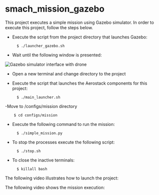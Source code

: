 # smach_mission_gazebo

This project executes a simple mission using Gazebo simulator. 
In order to execute this project, follow the steps below.


- Execute the script from the project directory that launches Gazebo:

        $ ./launcher_gazebo.sh

- Wait until the following window is presented:

![Gazebo simulator interface with drone ](https://i.ibb.co/XV1hYDy/Captura-de-pantalla-de-2021-06-07-11-16-42.png)

- Open a new terminal and change directory to the project

- Execute the script that launches the Aerostack components for this project:
 
        $ ./main_launcher.sh

-Move to /configs/mission directory

        $ cd configs/mission
        
- Execute the following command to run the mission:

        $ ./simple_mission.py

- To stop the processes execute the following script:

        $ ./stop.sh

- To close the inactive terminals:

        $ killall bash

The following video illustrates how to launch the project:



The following video shows the mission execution:



